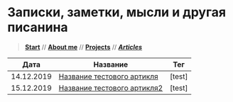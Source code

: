# Записки, заметки, мысли и другая писанина

> [**Start**](/) // [**About me**](/about) // [**Projects**](/projects) // [**_Articles_**](/articles)

Дата | Название | Тег |
---- | -------- | --- |
14.12.2019 | [Название тестового артикля](/название_тестового_артикля.md) | [test]
15.12.2019 | [Название тестового артикля2](/название_тестового_артикля2.md) | [test]
